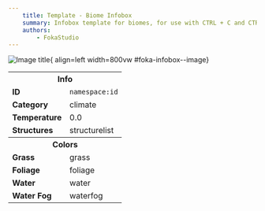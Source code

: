 ```yaml
---
	title: Template - Biome Infobox
	summary: Infobox template for biomes, for use with CTRL + C and CTRL + V
	authors:
		- FokaStudio
---
```


<div class="result" markdown>

  ![Image title](../assets/biomes/changeme.png){ align=left width=800vw #foka-infobox--image}

  <table id="foka-infobox" >
	<tr>
		<th colspan="2">Info</th>
	</tr>
	<tr>
		<td><b>ID</b></td>
		<td><code>namespace:id</code></td>
	</tr>
	<tr>
		<td><b>Category</b></td>
		<td>climate</td>
	</tr>
	<tr>
		<td><b>Temperature</b></td>
		<td>0.0</td>
	</tr>
	<tr>
		<td><b>Structures</b></td>
		<td>structurelist</td>
	</tr>
	<tr>
		<th colspan="2">Colors</th>
	</tr>
	<tr>
		<td><b>Grass</b></td>
		<td><span style="background-color: #4EC1E3;" class="foka-infobox-color"></span> grass</td>
	</tr>
	<tr>
		<td><b>Foliage</b></td>
		<td><span style="background-color: #4FA3E3;" class="foka-infobox-color"></span> foliage</td>
	</tr>
	<tr>
		<td><b>Water</b></td>
		<td><span style="background-color: #F937ED;" class="foka-infobox-color"></span> water</td>
	</tr>
	<tr>
		<td><b>Water Fog</b></td>
		<td><span style="background-color: #C639F9;" class="foka-infobox-color"></span> waterfog</td>
	</tr>
</table>
</div>
